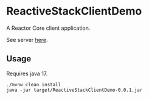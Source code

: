 # ReactiveStackClientDemo

A Reactor Core client application.

See server [here](https://github.com/sit-team/ReactiveStackServerDemo).

## Usage

Requires java 17.

```shell
./mvnw clean install
java -jar target/ReactiveStackClientDemo-0.0.1.jar
```
